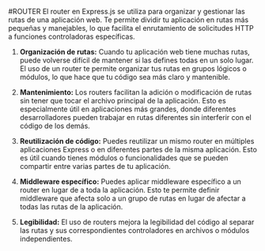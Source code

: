 #ROUTER
El router en Express.js se utiliza para organizar y gestionar las rutas de una aplicación web. Te permite dividir tu aplicación en rutas más pequeñas y manejables, lo que facilita el enrutamiento de solicitudes HTTP a funciones controladoras específicas.

1. **Organización de rutas:** Cuando tu aplicación web tiene muchas rutas, puede volverse difícil de mantener si las defines todas en un solo lugar. El uso de un router te permite organizar tus rutas en grupos lógicos o módulos, lo que hace que tu código sea más claro y mantenible.

2. **Mantenimiento:** Los routers facilitan la adición o modificación de rutas sin tener que tocar el archivo principal de la aplicación. Esto es especialmente útil en aplicaciones más grandes, donde diferentes desarrolladores pueden trabajar en rutas diferentes sin interferir con el código de los demás.

3. **Reutilización de código:** Puedes reutilizar un mismo router en múltiples aplicaciones Express o en diferentes partes de la misma aplicación. Esto es útil cuando tienes módulos o funcionalidades que se pueden compartir entre varias partes de tu aplicación.

4. **Middleware específico:** Puedes aplicar middleware específico a un router en lugar de a toda la aplicación. Esto te permite definir middleware que afecta solo a un grupo de rutas en lugar de afectar a todas las rutas de la aplicación.

5. **Legibilidad:** El uso de routers mejora la legibilidad del código al separar las rutas y sus correspondientes controladores en archivos o módulos independientes.